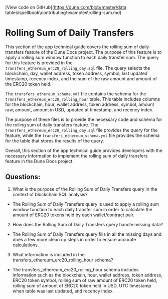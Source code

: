 [View code on GitHub](https://dune.com/blob/master/data tables\spellbook\contributing\examples\rolling-sum.md)

# Rolling Sum of Daily Transfers

This section of the app technical guide covers the rolling sum of daily transfers feature of the Dune Docs project. The purpose of this feature is to apply a rolling sum window function to each daily transfer sum. The query for this feature is provided in the `transfers_ethereum_erc20_rolling_day.sql` file. The query selects the blockchain, day, wallet address, token address, symbol, last updated timestamp, recency index, and the sum of the raw amount and amount of the ERC20 token held. 

The `transfers_ethereum_schema.yml` file contains the schema for the `transfers_ethereum_erc20_rolling_hour` table. This table includes columns for the blockchain, hour, wallet address, token address, symbol, amount raw, amount, amount in USD, updated at timestamp, and recency index. 

The purpose of these files is to provide the necessary code and schema for the rolling sum of daily transfers feature. The `transfers_ethereum_erc20_rolling_day.sql` file provides the query for the feature, while the `transfers_ethereum_schema.yml` file provides the schema for the table that stores the results of the query. 

Overall, this section of the app technical guide provides developers with the necessary information to implement the rolling sum of daily transfers feature in the Dune Docs project.
## Questions: 
 1. What is the purpose of the Rolling Sum of Daily Transfers query in the context of blockchain SQL analysis?
- The Rolling Sum of Daily Transfers query is used to apply a rolling sum window function to each daily transfer sum in order to calculate the amount of ERC20 tokens held by each wallet/contract pair.

2. How does the Rolling Sum of Daily Transfers query handle missing data?
- The Rolling Sum of Daily Transfers query fills in all the missing days and does a few more clean up steps in order to ensure accurate calculations.

3. What information is included in the transfers_ethereum_erc20_rolling_hour schema?
- The transfers_ethereum_erc20_rolling_hour schema includes information such as the blockchain, hour, wallet address, token address, ERC20 token symbol, rolling sum of raw amount of ERC20 token held, rolling sum of amount of ERC20 token held in USD, UTC timestamp when table was last updated, and recency index.